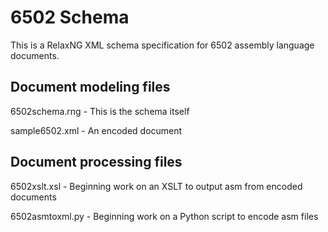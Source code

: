 # 6502 Schema 

This is a RelaxNG XML schema specification for 6502 assembly language documents. 

## Document modeling files

6502schema.rng - This is the schema itself

sample6502.xml - An encoded document 

## Document processing files

6502xslt.xsl - Beginning work on an XSLT to output asm from encoded documents

6502asmtoxml.py - Beginning work on a Python script to encode asm files 

